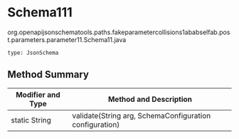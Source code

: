 # Schema111
org.openapijsonschematools.paths.fakeparametercollisions1ababselfab.post.parameters.parameter11.Schema11.java
```
type: JsonSchema
```

## Method Summary
| Modifier and Type | Method and Description |
| ----------------- | ---------------------- |
| static String | validate(String arg, SchemaConfiguration configuration) |
